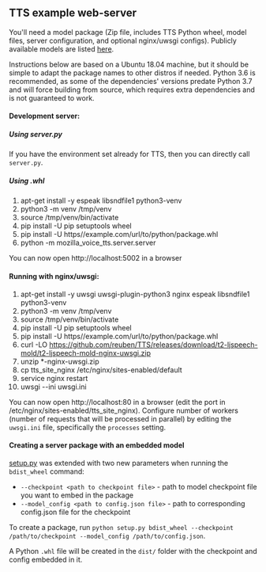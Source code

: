 ## TTS example web-server

You'll need a model package (Zip file, includes TTS Python wheel, model files, server configuration, and optional nginx/uwsgi configs). Publicly available models are listed [here](https://github.com/mozilla/TTS/wiki/Released-Models#simple-packaging---self-contained-package-that-runs-an-http-api-for-a-pre-trained-tts-model).

Instructions below are based on a Ubuntu 18.04 machine, but it should be simple to adapt the package names to other distros if needed. Python 3.6 is recommended, as some of the dependencies' versions predate Python 3.7 and will force building from source, which requires extra dependencies and is not guaranteed to work.

#### Development server:

##### Using server.py
If you have the environment set already for TTS, then you can directly call ```server.py```.

##### Using .whl
1. apt-get install -y espeak libsndfile1 python3-venv
2. python3 -m venv /tmp/venv
3. source /tmp/venv/bin/activate
4. pip install -U pip setuptools wheel
5. pip install -U https//example.com/url/to/python/package.whl
6. python -m mozilla_voice_tts.server.server

You can now open http://localhost:5002 in a browser

#### Running with nginx/uwsgi:

1. apt-get install -y uwsgi uwsgi-plugin-python3 nginx espeak libsndfile1 python3-venv
2. python3 -m venv /tmp/venv
3. source /tmp/venv/bin/activate
4. pip install -U pip setuptools wheel
5. pip install -U https//example.com/url/to/python/package.whl
6. curl -LO https://github.com/reuben/TTS/releases/download/t2-ljspeech-mold/t2-ljspeech-mold-nginx-uwsgi.zip
7. unzip *-nginx-uwsgi.zip
8. cp tts_site_nginx /etc/nginx/sites-enabled/default
9. service nginx restart
10. uwsgi --ini uwsgi.ini

You can now open http://localhost:80 in a browser (edit the port in /etc/nginx/sites-enabled/tts_site_nginx).
Configure number of workers (number of requests that will be processed in parallel) by editing the `uwsgi.ini` file, specifically the `processes` setting.

#### Creating a server package with an embedded model

[setup.py](../setup.py) was extended with two new parameters when running the `bdist_wheel` command:

- `--checkpoint <path to checkpoint file>` - path to model checkpoint file you want to embed in the package
- `--model_config <path to config.json file>` - path to corresponding config.json file for the checkpoint

To create a package, run `python setup.py bdist_wheel --checkpoint /path/to/checkpoint --model_config /path/to/config.json`.

A Python `.whl` file will be created in the `dist/` folder with the checkpoint and config embedded in it.
